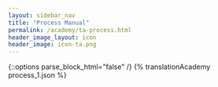 ```yaml
---
layout: sidebar_nav
title: "Process Manual"
permalink: /academy/ta-process.html
header_image_layout: icon
header_image: icon-ta.png
---
```


{::options parse_block_html="false" /}
{% translationAcademy process_1.json %}
